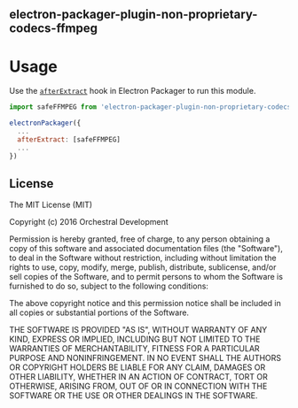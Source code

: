 electron-packager-plugin-non-proprietary-codecs-ffmpeg
---------------------------

# Usage

Use the [`afterExtract`](https://github.com/electron-userland/electron-packager/blob/master/docs/api.md#afterextract) hook in Electron Packager to run this module.

```js
import safeFFMPEG from 'electron-packager-plugin-non-proprietary-codecs-ffmpeg';

electronPackager({
  ...
  afterExtract: [safeFFMPEG]
  ...
})
```

License
-------

The MIT License (MIT)

Copyright (c) 2016 Orchestral Development

Permission is hereby granted, free of charge, to any person obtaining a copy of
this software and associated documentation files (the "Software"), to deal in
the Software without restriction, including without limitation the rights to
use, copy, modify, merge, publish, distribute, sublicense, and/or sell copies of
the Software, and to permit persons to whom the Software is furnished to do so,
subject to the following conditions:

The above copyright notice and this permission notice shall be included in all
copies or substantial portions of the Software.

THE SOFTWARE IS PROVIDED "AS IS", WITHOUT WARRANTY OF ANY KIND, EXPRESS OR
IMPLIED, INCLUDING BUT NOT LIMITED TO THE WARRANTIES OF MERCHANTABILITY, FITNESS
FOR A PARTICULAR PURPOSE AND NONINFRINGEMENT. IN NO EVENT SHALL THE AUTHORS OR
COPYRIGHT HOLDERS BE LIABLE FOR ANY CLAIM, DAMAGES OR OTHER LIABILITY, WHETHER
IN AN ACTION OF CONTRACT, TORT OR OTHERWISE, ARISING FROM, OUT OF OR IN
CONNECTION WITH THE SOFTWARE OR THE USE OR OTHER DEALINGS IN THE SOFTWARE.
